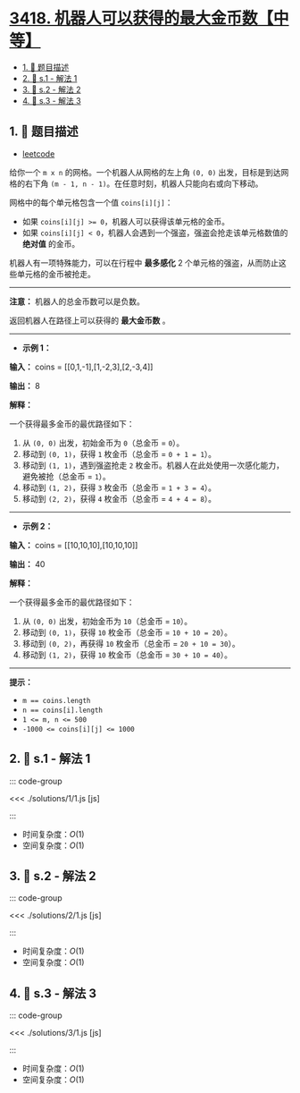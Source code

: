 # [3418. 机器人可以获得的最大金币数【中等】](https://github.com/tnotesjs/TNotes.leetcode/tree/main/notes/3418.%20%E6%9C%BA%E5%99%A8%E4%BA%BA%E5%8F%AF%E4%BB%A5%E8%8E%B7%E5%BE%97%E7%9A%84%E6%9C%80%E5%A4%A7%E9%87%91%E5%B8%81%E6%95%B0%E3%80%90%E4%B8%AD%E7%AD%89%E3%80%91)

<!-- region:toc -->

- [1. 📝 题目描述](#1--题目描述)
- [2. 🎯 s.1 - 解法 1](#2--s1---解法-1)
- [3. 🎯 s.2 - 解法 2](#3--s2---解法-2)
- [4. 🎯 s.3 - 解法 3](#4--s3---解法-3)

<!-- endregion:toc -->

## 1. 📝 题目描述

- [leetcode](https://leetcode.cn/problems/maximum-amount-of-money-robot-can-earn/)

给你一个 `m x n` 的网格。一个机器人从网格的左上角 `(0, 0)` 出发，目标是到达网格的右下角 `(m - 1, n - 1)`。在任意时刻，机器人只能向右或向下移动。

网格中的每个单元格包含一个值 `coins[i][j]`：

- 如果 `coins[i][j] >= 0`，机器人可以获得该单元格的金币。
- 如果 `coins[i][j] < 0`，机器人会遇到一个强盗，强盗会抢走该单元格数值的 **绝对值** 的金币。

机器人有一项特殊能力，可以在行程中 **最多感化** 2 个单元格的强盗，从而防止这些单元格的金币被抢走。

---

**注意：** 机器人的总金币数可以是负数。

返回机器人在路径上可以获得的 **最大金币数** 。

---

- **示例 1：**

**输入：** coins = [[0,1,-1],[1,-2,3],[2,-3,4]]

**输出：** 8

**解释：**

一个获得最多金币的最优路径如下：

1. 从 `(0, 0)` 出发，初始金币为 `0`（总金币 = `0`）。
2. 移动到 `(0, 1)`，获得 `1` 枚金币（总金币 = `0 + 1 = 1`）。
3. 移动到 `(1, 1)`，遇到强盗抢走 `2` 枚金币。机器人在此处使用一次感化能力，避免被抢（总金币 = `1`）。
4. 移动到 `(1, 2)`，获得 `3` 枚金币（总金币 = `1 + 3 = 4`）。
5. 移动到 `(2, 2)`，获得 `4` 枚金币（总金币 = `4 + 4 = 8`）。

---

- **示例 2：**

**输入：** coins = [[10,10,10],[10,10,10]]

**输出：** 40

**解释：**

一个获得最多金币的最优路径如下：

1. 从 `(0, 0)` 出发，初始金币为 `10`（总金币 = `10`）。
2. 移动到 `(0, 1)`，获得 `10` 枚金币（总金币 = `10 + 10 = 20`）。
3. 移动到 `(0, 2)`，再获得 `10` 枚金币（总金币 = `20 + 10 = 30`）。
4. 移动到 `(1, 2)`，获得 `10` 枚金币（总金币 = `30 + 10 = 40`）。

---

**提示：**

- `m == coins.length`
- `n == coins[i].length`
- `1 <= m, n <= 500`
- `-1000 <= coins[i][j] <= 1000`

## 2. 🎯 s.1 - 解法 1

::: code-group

<<< ./solutions/1/1.js [js]

:::

- 时间复杂度：$O(1)$
- 空间复杂度：$O(1)$

## 3. 🎯 s.2 - 解法 2

::: code-group

<<< ./solutions/2/1.js [js]

:::

- 时间复杂度：$O(1)$
- 空间复杂度：$O(1)$

## 4. 🎯 s.3 - 解法 3

::: code-group

<<< ./solutions/3/1.js [js]

:::

- 时间复杂度：$O(1)$
- 空间复杂度：$O(1)$
